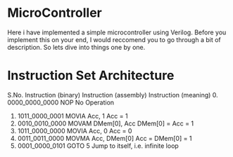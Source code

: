 # MicroController
Here i have implemented a simple microcontroller using Verilog. Before you implement this on your end, I would reccomend you to go through a bit of description.
So lets dive into things one by one.
# Instruction Set Architecture
S.No.	Instruction (binary)	Instruction (assembly)	Instruction (meaning)
0.	0000_0000_0000	NOP	No Operation
1.	1011_0000_0001	MOVIA Acc, 1	Acc = 1
2.	0010_0010_0000	MOVAM DMem[0], Acc	DMem[0] = Acc = 1
3.	1011_0000_0000	MOVIA Acc, 0	Acc = 0
4.	0011_0011_0000	MOVMA Acc, DMem[0]	Acc = DMem[0] = 1
5.	0001_0000_0101	GOTO 5	Jump to itself, i.e. infinite loop
